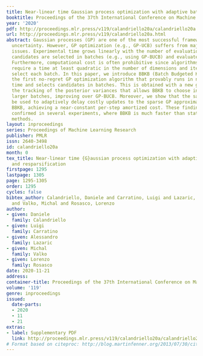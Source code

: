 ```yaml
---
title: Near-linear time Gaussian process optimization with adaptive batching and resparsification
booktitle: Proceedings of the 37th International Conference on Machine Learning
year: '2020'
pdf: http://proceedings.mlr.press/v119/calandriello20a/calandriello20a.pdf
url: http://proceedings.mlr.press/v119/calandriello20a.html
abstract: Gaussian processes (GP) are one of the most successful frameworks to model
  uncertainty. However, GP optimization (e.g., GP-UCB) suffers from major scalability
  issues. Experimental time grows linearly with the number of evaluations, unless
  candidates are selected in batches (e.g., using GP-BUCB) and evaluated in parallel.
  Furthermore, computational cost is often prohibitive since algorithms such as GP-BUCB
  require a time at least quadratic in the number of dimensions and iterations to
  select each batch. In this paper, we introduce BBKB (Batch Budgeted Kernel Bandits),
  the first no-regret GP optimization algorithm that provably runs in near-linear
  time and selects candidates in batches. This is obtained with a new guarantee for
  the tracking of the posterior variances that allows BBKB to choose increasingly
  larger batches, improving over GP-BUCB. Moreover, we show that the same bound can
  be used to adaptively delay costly updates to the sparse GP approximation used by
  BBKB, achieving a near-constant per-step amortized cost. These findings are then
  confirmed in several experiments, where BBKB is much faster than state-of-the-art
  methods.
layout: inproceedings
series: Proceedings of Machine Learning Research
publisher: PMLR
issn: 2640-3498
id: calandriello20a
month: 0
tex_title: Near-linear time {G}aussian process optimization with adaptive batching
  and resparsification
firstpage: 1295
lastpage: 1305
page: 1295-1305
order: 1295
cycles: false
bibtex_author: Calandriello, Daniele and Carratino, Luigi and Lazaric, Alessandro
  and Valko, Michal and Rosasco, Lorenzo
author:
- given: Daniele
  family: Calandriello
- given: Luigi
  family: Carratino
- given: Alessandro
  family: Lazaric
- given: Michal
  family: Valko
- given: Lorenzo
  family: Rosasco
date: 2020-11-21
address: 
container-title: Proceedings of the 37th International Conference on Machine Learning
volume: '119'
genre: inproceedings
issued:
  date-parts:
  - 2020
  - 11
  - 21
extras:
- label: Supplementary PDF
  link: http://proceedings.mlr.press/v119/calandriello20a/calandriello20a-supp.pdf
# Format based on citeproc: http://blog.martinfenner.org/2013/07/30/citeproc-yaml-for-bibliographies/
---
```

